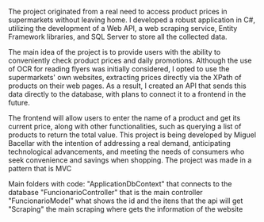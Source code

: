 The project originated from a real need to access product prices in supermarkets without leaving home. I developed a robust application in C#, utilizing the development of a Web API, a web scraping service, Entity Framework libraries, 
and SQL Server to store all the collected data.

The main idea of the project is to provide users with the ability to conveniently check product prices and daily promotions. Although the use of OCR for reading flyers was initially considered, I opted to use the supermarkets' own websites, 
extracting prices directly via the XPath of products on their web pages. As a result, I created an API that sends this data directly to the database, with plans to connect it to a frontend in the future.

The frontend will allow users to enter the name of a product and get its current price, along with other functionalities, such as querying a list of products to return the total value.
This project is being developed by Miguel Bacellar with the intention of addressing a real demand, anticipating technological advancements, and meeting the needs of consumers who seek convenience and savings when shopping.
The project was made in a pattern that is MVC 

Main folders with code:
 "ApplicationDbContext" that connects to the database
 "FuncionarioController" that is the main controller 
 "FuncionarioModel" what shows the id and the itens that the api will get 
 "Scraping" the main scraping where gets the information of the website
 
 

